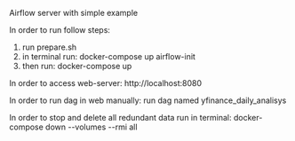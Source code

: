 Airflow server with simple example

In order to run follow steps:
1. run prepare.sh
2. in terminal run: docker-compose up airflow-init
3. then run: docker-compose up

In order to access web-server: http://localhost:8080

In order to run dag in web manually: run dag named yfinance_daily_analisys

In order to stop and delete all redundant data run in terminal: docker-compose down --volumes --rmi all